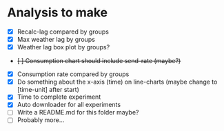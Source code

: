 # Analysis to make

- [x] Recalc-lag compared by groups
- [x] Max weather lag by groups
- [x] Weather lag box plot by groups? 
- ~~[ ] Consumption chart should include send-rate (maybe?)~~
- [x] Consumption rate compared by groups
- [x] Do something about the x-axis (time) on line-charts (maybe change to [time-unit] after start)
- [x] Time to complete experiment
- [x] Auto downloader for all experiments 
- [ ] Write a README.md for this folder maybe?
- [ ] Probably more...